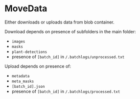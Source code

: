 # MoveData

Either downloads or uploads data from blob container.

Download depends on presence of subfolders in the main folder:
- `images`
- `masks`
- `plant-detections`
- presence of `[batch_id]` in `/.batchlogs/unprocessed.txt`

Upload depends on presence of:
- `metadata`
- `meta_masks`
- `[batch_id].json`
- presence of `[batch_id]`  in  `/.batchlogs/processed.txt`

